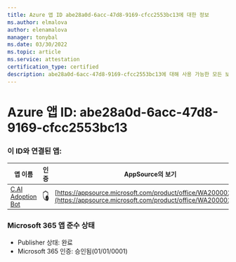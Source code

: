 ```yaml
---
title: Azure 앱 ID abe28a0d-6acc-47d8-9169-cfcc2553bc13에 대한 정보
ms.author: elmalova
author: elenamalova
manager: tonybal
ms.date: 03/30/2022
ms.topic: article
ms.service: attestation
certification_type: certified
description: abe28a0d-6acc-47d8-9169-cfcc2553bc13에 대해 사용 가능한 모든 보안 및 규정 준수 정보입니다.
---
```

# <a name="azure-app-id-abe28a0d-6acc-47d8-9169-cfcc2553bc13"></a>Azure 앱 ID: abe28a0d-6acc-47d8-9169-cfcc2553bc13


### <a name="apps-associated-with-this-id"></a>이 ID와 연결된 앱:
| **앱 이름** | **인증** | **AppSource의 보기** |
|--------------|---------------|-----------------------|
| [C.AI Adoption Bot](../forward/WA200002633.md) | <img alt="Certified application badge" src="../media/certified-badge.png" height="25" width="25" /> | [https://appsource.microsoft.com/product/office/WA200002633](https://appsource.microsoft.com/product/office/WA200002633) |

### <a name="microsoft-365-app-compliance-status"></a>Microsoft 365 앱 준수 상태
- Publisher 상태: 완료
- Microsoft 365 인증: 승인됨(01/01/0001)
